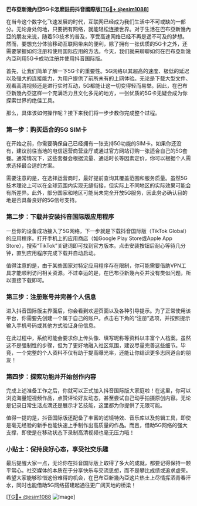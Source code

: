 **巴布亞新幾內亞5G卡怎麽註冊抖音國際版[[TG💪+ @esim1088](https://t.me/s/esim1088)]**

在当今这个数字化飞速发展的时代，互联网已经成为我们生活中不可或缺的一部分。无论身处何地，只要拥有网络，就能轻松连接世界。对于生活在巴布亞新幾內亞的朋友来说，随着5G技术的普及，享受高速网络已经不再是遥不可及的梦想。然而，要想充分体验移动互联网带来的便利，除了拥有一张优质的5G卡之外，还需要掌握如何注册和使用国际应用的方法。今天，我们就来聊聊如何在巴布亞新幾內亞利用5G卡成功注册并使用抖音国际版。

首先，让我们简单了解一下5G卡的重要性。5G网络以其超高的速度、极低的延迟以及强大的连接能力，为用户提供了前所未有的上网体验。无论是下载大型文件、观看高清视频还是进行实时互动，5G都能让这一切变得轻而易举。因此，在巴布亞新幾內亞这样一个充满活力且文化多元的地方，一张优质的5G卡无疑会成为你探索世界的绝佳工具。

那么，具体该如何操作呢？接下来我们将一步步教你完成整个过程。

### 第一步：购买适合的5G SIM卡

在开始之前，你需要确保自己已经拥有一张支持5G功能的SIM卡。如果你还没有，建议前往当地的电信运营商营业厅或通过官方网站订购一张适合自己的5G套餐。通常情况下，这些套餐会根据流量、通话时长等因素定价，你可以根据个人需求选择最合适的方案。

需要注意的是，在选择运营商时，最好提前查询其覆盖范围和服务质量。虽然5G技术理论上可以在全球范围内实现无缝衔接，但实际上不同地区的实际效果可能会有所差异。此外，部分国家和地区可能尚未完全开放5G服务，因此务必确认目的地是否具备良好的5G信号支持。

### 第二步：下载并安装抖音国际版应用程序

一旦你的设备成功接入了5G网络，下一步就是下载抖音国际版（TikTok Global）的应用程序。打开手机上的应用商店（如Google Play Store或Apple App Store），搜索“TikTok”关键词即可找到官方版本。点击安装按钮后耐心等待几分钟，直到应用程序完成下载并自动启动。

值得注意的是，由于某些国家对特定应用程序存在限制，你可能需要借助VPN工具才能顺利访问相关资源。不过幸运的是，在巴布亞新幾內亞并没有类似问题，所以直接下载即可。

### 第三步：注册账号并完善个人信息

进入抖音国际版主界面后，你会看到欢迎页面以及各种引导提示。为了正常使用该平台，你需要先创建一个属于自己的账户。点击右下角的“注册”选项，并按照提示输入手机号码或其他方式验证身份信息。

在此过程中，系统可能会要求你上传头像、填写昵称等资料以丰富个人档案。虽然这不是强制性的步骤，但为了更好地融入社区氛围，建议尽量完善这些细节。毕竟，一个完整的个人资料不仅有助于提高曝光率，还能让你结识更多志同道合的朋友！

### 第四步：探索功能并开始创作内容

完成上述准备工作之后，你就可以正式加入抖音国际版大家庭啦！在这里，你可以浏览海量短视频作品，点赞评论好友动态，甚至尝试自己动手拍摄原创内容。无论是记录日常生活点滴还是展示才艺技能，这里都为你提供了无限可能。

值得一提的是，抖音国际版还配备了丰富的滤镜特效、音乐库以及剪辑工具，即使是毫无经验的新手也能快速上手制作出高质量的作品。而且，借助5G网络的强大支撑，即使是在移动状态下录制高清视频也毫无压力哦！

### 小贴士：保持良好心态，享受社交乐趣

最后提醒大家一点，无论你在抖音国际版上取得了多大的成就，都要记得保持一颗平常心。社交媒体的本质在于分享快乐与交流思想，而不是攀比成绩或追求虚荣。希望大家能够珍惜这份难得的机会，在巴布亞新幾內亞这片热土上尽情挥洒青春汗水，同时也能借助5G网络搭建起通往更广阔天地的桥梁！

[[TG💪+ @esim1088](https://t.me/s/esim1088) ![Image](https://i.postimg.cc/4NQfJmqS/Snipaste-2025-05-13-00-14-12.png)]